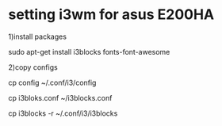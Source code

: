 <h1>setting i3wm for asus E200HA</h1>
1)install packages

sudo apt-get install i3blocks fonts-font-awesome

2)copy configs

cp config ~/.conf/i3/config
 
cp i3bloks.conf ~/i3blocks.conf

cp i3blocks -r  ~/.conf/i3/i3blocks
